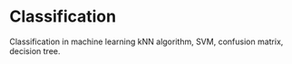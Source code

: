 # Classification
Classification in machine learning kNN algorithm, SVM, confusion matrix, decision tree.
